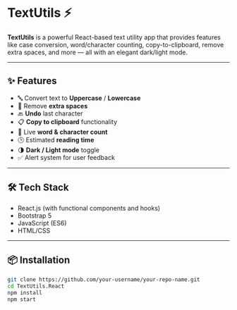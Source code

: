 # TextUtils ⚡

**TextUtils** is a powerful React-based text utility app that provides features like case conversion, word/character counting, copy-to-clipboard, remove extra spaces, and more — all with an elegant dark/light mode.

---

## ✨ Features

- 🔤 Convert text to **Uppercase** / **Lowercase**
- 🧹 Remove **extra spaces**
- 🔙 **Undo** last character
- 📋 **Copy to clipboard** functionality
- 🧮 Live **word & character count**
- 🕒 Estimated **reading time**
- 🌗 **Dark / Light mode** toggle
- ✅ Alert system for user feedback

---

## 🛠️ Tech Stack

- React.js (with functional components and hooks)
- Bootstrap 5
- JavaScript (ES6)
- HTML/CSS

---

## 📦 Installation

```bash
git clone https://github.com/your-username/your-repo-name.git
cd TextUtils.React
npm install
npm start
